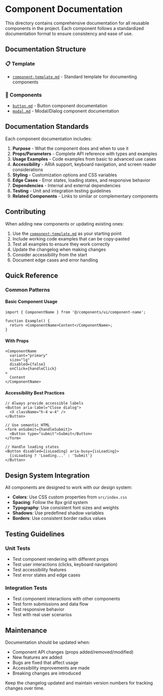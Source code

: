 # Component Documentation

This directory contains comprehensive documentation for all reusable components in the project. Each component follows a standardized documentation format to ensure consistency and ease of use.

## Documentation Structure

### 📋 Template
- [`component-template.md`](./component-template.md) - Standard template for documenting components

### 🧩 Components
- [`button.md`](./components/button.md) - Button component documentation
- [`modal.md`](./components/modal.md) - Modal/Dialog component documentation

## Documentation Standards

Each component documentation includes:

1. **Purpose** - What the component does and when to use it
2. **Props/Parameters** - Complete API reference with types and examples
3. **Usage Examples** - Code examples from basic to advanced use cases
4. **Accessibility** - ARIA support, keyboard navigation, and screen reader considerations
5. **Styling** - Customization options and CSS variables
6. **Edge Cases** - Error states, loading states, and responsive behavior
7. **Dependencies** - Internal and external dependencies
8. **Testing** - Unit and integration testing guidelines
9. **Related Components** - Links to similar or complementary components

## Contributing

When adding new components or updating existing ones:

1. Use the [`component-template.md`](./component-template.md) as your starting point
2. Include working code examples that can be copy-pasted
3. Test all examples to ensure they work correctly
4. Update the changelog when making changes
5. Consider accessibility from the start
6. Document edge cases and error handling

## Quick Reference

### Common Patterns

#### Basic Component Usage
```tsx
import { ComponentName } from '@/components/ui/component-name';

function Example() {
  return <ComponentName>Content</ComponentName>;
}
```

#### With Props
```tsx
<ComponentName
  variant="primary"
  size="lg"
  disabled={false}
  onClick={handleClick}
>
  Content
</ComponentName>
```

#### Accessibility Best Practices
```tsx
// Always provide accessible labels
<Button aria-label="Close dialog">
  <X className="h-4 w-4" />
</Button>

// Use semantic HTML
<form onSubmit={handleSubmit}>
  <Button type="submit">Submit</Button>
</form>

// Handle loading states
<Button disabled={isLoading} aria-busy={isLoading}>
  {isLoading ? 'Loading...' : 'Submit'}
</Button>
```

## Design System Integration

All components are designed to work with our design system:

- **Colors**: Use CSS custom properties from `src/index.css`
- **Spacing**: Follow the 8px grid system
- **Typography**: Use consistent font sizes and weights
- **Shadows**: Use predefined shadow variables
- **Borders**: Use consistent border radius values

## Testing Guidelines

### Unit Tests
- Test component rendering with different props
- Test user interactions (clicks, keyboard navigation)
- Test accessibility features
- Test error states and edge cases

### Integration Tests
- Test component interactions with other components
- Test form submissions and data flow
- Test responsive behavior
- Test with real user scenarios

## Maintenance

Documentation should be updated when:
- Component API changes (props added/removed/modified)
- New features are added
- Bugs are fixed that affect usage
- Accessibility improvements are made
- Breaking changes are introduced

Keep the changelog updated and maintain version numbers for tracking changes over time.